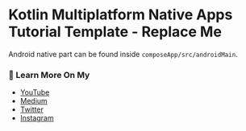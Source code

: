 # Kotlin Multiplatform Native Apps Tutorial Template - Replace Me

Android native part can be found inside `composeApp/src/androidMain`.

### 🙌 Learn More On My
- [YouTube](https://www.youtube.com/channel/UCqHzmnim9pKgpq57Hm7o2Gg)
- [Medium](https://yanneck-reiss.medium.com)
- [Twitter](https://twitter.com/YanneckReiss)
- [Instagram](https://www.instagram.com/yanneckreiss)
